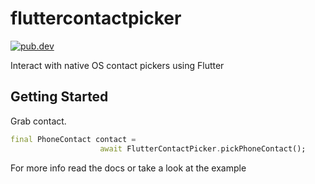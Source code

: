 # fluttercontactpicker
[![pub.dev](https://img.shields.io/badge/pub-2.3.2-green.svg)](https://pub.dev/packages/fluttercontactpicker#-readme-tab-)

Interact with native OS contact pickers using Flutter

## Getting Started

Grab contact.
```dart
final PhoneContact contact =
                    await FlutterContactPicker.pickPhoneContact();
```

For more info read the docs or take a look at the example
